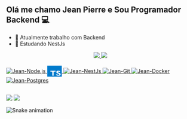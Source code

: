 ## Olá me chamo Jean Pierre e Sou Programador Backend 💻

- 🔭 Atualmente trabalho com Backend
- 🌱 Estudando NestJs

<div align="center">
  <a href="https://github.com/Jean-Pierre-97s">
  <img height="180em" src="https://github-readme-stats.vercel.app/api?username=Jean-Pierre-97s&show_icons=true&theme=transparent&include_all_commits=true&count_private=true"/>
  <img height="180em" src="https://github-readme-stats.vercel.app/api/top-langs/?username=Jean-Pierre-97s&layout=compact&langs_count=7&theme=transparent"/>
</div>

<div style="display: inline_block"><br>
  <img align="center" alt="Jean-Node.js" height="30" width="40" src="https://cdn.jsdelivr.net/gh/devicons/devicon/icons/nodejs/nodejs-original.svg" />
  <img align="center" alt="Jean-Ts" height="30" width="40" src="https://raw.githubusercontent.com/devicons/devicon/master/icons/typescript/typescript-plain.svg">
  <img align="center" alt="Jean-NestJs" height="30" width="40" src="https://cdn.jsdelivr.net/gh/devicons/devicon/icons/nestjs/nestjs-plain.svg">
  <img align="center" alt="Jean-Git" height="30" width="40" src="https://cdn.jsdelivr.net/gh/devicons/devicon/icons/git/git-original.svg">
  <img align="center" alt="Jean-Docker" height="40" width="40" src="https://cdn.jsdelivr.net/gh/devicons/devicon/icons/docker/docker-original.svg" >
  <img align="center" alt="Jean-Postgres" height="30" width="40" src="https://cdn.jsdelivr.net/gh/devicons/devicon/icons/postgresql/postgresql-original.svg"/>
</div>
  
  ##
 
<div> 
  <a href = "mailto:jean_pierre_97@outlook.com"><img src="https://img.shields.io/badge/Microsoft_Outlook-0078D4?style=for-the-badge&logo=microsoft-outlook&logoColor=white" target="_blank"></a>
  <a href="https://www.linkedin.com/in/jean-pierre-soares/" target="_blank"><img src="https://img.shields.io/badge/-LinkedIn-%230077B5?style=for-the-badge&logo=linkedin&logoColor=white" target="_blank"></a> 
</div>
  
   ![Snake animation](https://github.com/Jean-Pierre-97s/Jean-Pierre-97s/blob/output/github-contribution-grid-snake.svg)
